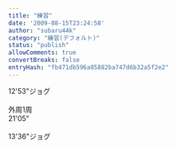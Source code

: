 ```yaml
---
title: "練習"
date: '2009-08-15T23:24:58'
author: "subaru44k"
category: "練習(デフォルト)"
status: "publish"
allowComments: true
convertBreaks: false
entryHash: "fb471db596a05882ba747d6b32a5f2e2"
---
```

12'53"ジョグ<br>
<br>
外周1周<br>
21'05"<br>
<br>
13'36"ジョグ
